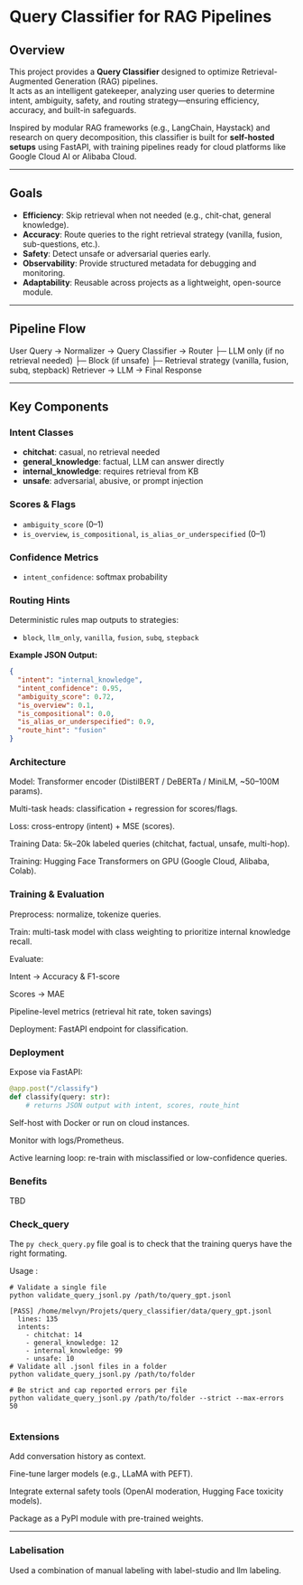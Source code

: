 # Query Classifier for RAG Pipelines

## Overview
This project provides a **Query Classifier** designed to optimize Retrieval-Augmented Generation (RAG) pipelines.  
It acts as an intelligent gatekeeper, analyzing user queries to determine intent, ambiguity, safety, and routing strategy—ensuring efficiency, accuracy, and built-in safeguards.

Inspired by modular RAG frameworks (e.g., LangChain, Haystack) and research on query decomposition, this classifier is built for **self-hosted setups** using FastAPI, with training pipelines ready for cloud platforms like Google Cloud AI or Alibaba Cloud.

---

## Goals
- **Efficiency**: Skip retrieval when not needed (e.g., chit-chat, general knowledge).
- **Accuracy**: Route queries to the right retrieval strategy (vanilla, fusion, sub-questions, etc.).
- **Safety**: Detect unsafe or adversarial queries early.
- **Observability**: Provide structured metadata for debugging and monitoring.
- **Adaptability**: Reusable across projects as a lightweight, open-source module.

---

## Pipeline Flow
User Query → Normalizer → Query Classifier → Router
├─ LLM only (if no retrieval needed)
├─ Block (if unsafe)
├─ Retrieval strategy (vanilla, fusion, subq, stepback)
Retriever → LLM → Final Response

---

## Key Components

### Intent Classes
- **chitchat**: casual, no retrieval needed  
- **general_knowledge**: factual, LLM can answer directly  
- **internal_knowledge**: requires retrieval from KB  
- **unsafe**: adversarial, abusive, or prompt injection  

### Scores & Flags
- `ambiguity_score` (0–1)  
- `is_overview`, `is_compositional`, `is_alias_or_underspecified` (0–1)  

### Confidence Metrics
- `intent_confidence`: softmax probability  

### Routing Hints
Deterministic rules map outputs to strategies:
- `block`, `llm_only`, `vanilla`, `fusion`, `subq`, `stepback`

**Example JSON Output:**
```json
{
  "intent": "internal_knowledge",
  "intent_confidence": 0.95,
  "ambiguity_score": 0.72,
  "is_overview": 0.1,
  "is_compositional": 0.0,
  "is_alias_or_underspecified": 0.9,
  "route_hint": "fusion"
}
```
### Architecture

Model: Transformer encoder (DistilBERT / DeBERTa / MiniLM, ~50–100M params).

Multi-task heads: classification + regression for scores/flags.

Loss: cross-entropy (intent) + MSE (scores).

Training Data: 5k–20k labeled queries (chitchat, factual, unsafe, multi-hop).

Training: Hugging Face Transformers on GPU (Google Cloud, Alibaba, Colab).

### Training & Evaluation

Preprocess: normalize, tokenize queries.

Train: multi-task model with class weighting to prioritize internal knowledge recall.

Evaluate:

Intent → Accuracy & F1-score

Scores → MAE

Pipeline-level metrics (retrieval hit rate, token savings)

Deployment: FastAPI endpoint for classification.

### Deployment

Expose via FastAPI:
```py
@app.post("/classify")
def classify(query: str):
    # returns JSON output with intent, scores, route_hint
```

Self-host with Docker or run on cloud instances.

Monitor with logs/Prometheus.

Active learning loop: re-train with misclassified or low-confidence queries.

### Benefits

TBD 
### Check_query
The ```py check_query.py``` file goal is to check that the training querys have the right formating.

Usage :
```
# Validate a single file
python validate_query_jsonl.py /path/to/query_gpt.jsonl

[PASS] /home/melvyn/Projets/query_classifier/data/query_gpt.jsonl
  lines: 135
  intents:
    - chitchat: 14
    - general_knowledge: 12
    - internal_knowledge: 99
    - unsafe: 10
# Validate all .jsonl files in a folder
python validate_query_jsonl.py /path/to/folder

# Be strict and cap reported errors per file
python validate_query_jsonl.py /path/to/folder --strict --max-errors 50


```
### Extensions

Add conversation history as context.

Fine-tune larger models (e.g., LLaMA with PEFT).

Integrate external safety tools (OpenAI moderation, Hugging Face toxicity models).

Package as a PyPI module with pre-trained weights.


---

### Labelisation
Used a combination of manual labeling with label-studio and llm labeling. 